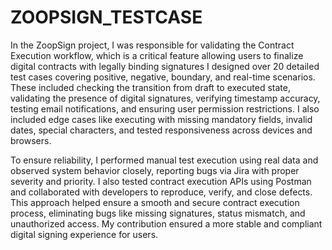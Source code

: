 # ZOOPSIGN_TESTCASE
In the ZoopSign project, I was responsible for validating the Contract Execution workflow, which is a critical feature allowing users to finalize digital contracts with legally binding signatures
 I designed over 20 detailed test cases covering positive, negative, boundary, and real-time scenarios. These included checking the transition from draft to executed state, validating the presence of digital signatures, verifying timestamp accuracy, testing email notifications, and ensuring user permission restrictions. I also included edge cases like executing with missing mandatory fields, invalid dates, special characters, and tested responsiveness across devices and browsers.

To ensure reliability, I performed manual test execution using real data and observed system behavior closely, reporting bugs via Jira with proper severity and priority. I also tested contract execution APIs using Postman and collaborated with developers to reproduce, verify, and close defects. This approach helped ensure a smooth and secure contract execution process, eliminating bugs like missing signatures, status mismatch, and unauthorized access. My contribution ensured a more stable and compliant digital signing experience for users.
